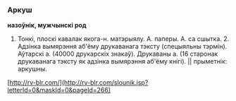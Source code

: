 ### Аркуш
**назоўнік, мужчынскі род**

1. Тонкі, плоскі кавалак якога-н. матэрыялу. А. паперы. А. са сшытка. 2. Адзінка вымярэння аб'ёму друкаванага тэксту (спецыяльны тэрмін). Аўтарскі а. (40000 друкарскіх знакаў). Друкаваны а. (16 старонак друкаванага тэксту як адзінка вымярэння аб'ёму кнігі). || прыметнік: аркушны.

<a rel="author">[http://rv-blr.com/](http://rv-blr.com/slounik.jsp?letterId=0&maskId=0&pageId=266)</a>
